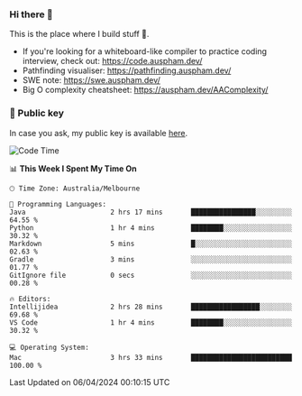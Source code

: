 ### Hi there 👋

This is the place where I build stuff 👀. 

- If you're looking for a whiteboard-like compiler to practice coding interview, check out: https://code.auspham.dev/
- Pathfinding visualiser: https://pathfinding.auspham.dev/
- SWE note: https://swe.auspham.dev/
- Big O complexity cheatsheet: https://auspham.dev/AAComplexity/

### 🔑 Public key

In case you ask, my public key is available [here](https://public.auspham.dev/).

<!--START_SECTION:waka-->
![Code Time](http://img.shields.io/badge/Code%20Time-1%2C244%20hrs%205%20mins-blue)

📊 **This Week I Spent My Time On** 

```text
🕑︎ Time Zone: Australia/Melbourne

💬 Programming Languages: 
Java                     2 hrs 17 mins       ████████████████░░░░░░░░░   64.55 % 
Python                   1 hr 4 mins         ████████░░░░░░░░░░░░░░░░░   30.32 % 
Markdown                 5 mins              █░░░░░░░░░░░░░░░░░░░░░░░░   02.63 % 
Gradle                   3 mins              ░░░░░░░░░░░░░░░░░░░░░░░░░   01.77 % 
GitIgnore file           0 secs              ░░░░░░░░░░░░░░░░░░░░░░░░░   00.28 % 

🔥 Editors: 
Intellijidea             2 hrs 28 mins       █████████████████░░░░░░░░   69.68 % 
VS Code                  1 hr 4 mins         ████████░░░░░░░░░░░░░░░░░   30.32 % 

💻 Operating System: 
Mac                      3 hrs 33 mins       █████████████████████████   100.00 % 
```


 Last Updated on 06/04/2024 00:10:15 UTC
<!--END_SECTION:waka-->

<!--
**rockmanvnx6/rockmanvnx6** is a ✨ _special_ ✨ repository because its `README.md` (this file) appears on your GitHub profile.

Here are some ideas to get you started:

- 🔭 I’m currently working on ...
- 🌱 I’m currently learning ...
- 👯 I’m looking to collaborate on ...
- 🤔 I’m looking for help with ...
- 💬 Ask me about ...
- 📫 How to reach me: ...
- 😄 Pronouns: ...
- ⚡ Fun fact: ...
-->
